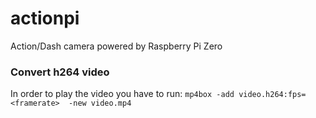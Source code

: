 # actionpi
Action/Dash camera powered by Raspberry Pi Zero 

### Convert h264 video
In order to play the video you have to run: `mp4box -add video.h264:fps=<framerate>  -new video.mp4` 
